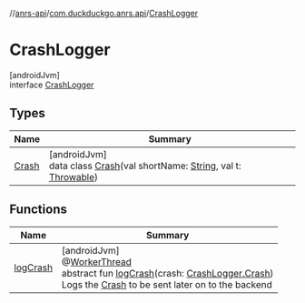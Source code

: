 //[anrs-api](../../../index.md)/[com.duckduckgo.anrs.api](../index.md)/[CrashLogger](index.md)

# CrashLogger

[androidJvm]\
interface [CrashLogger](index.md)

## Types

| Name | Summary |
|---|---|
| [Crash](-crash/index.md) | [androidJvm]<br>data class [Crash](-crash/index.md)(val shortName: [String](https://kotlinlang.org/api/latest/jvm/stdlib/kotlin/-string/index.html), val t: [Throwable](https://kotlinlang.org/api/latest/jvm/stdlib/kotlin/-throwable/index.html)) |

## Functions

| Name | Summary |
|---|---|
| [logCrash](log-crash.md) | [androidJvm]<br>@[WorkerThread](https://developer.android.com/reference/kotlin/androidx/annotation/WorkerThread.html)<br>abstract fun [logCrash](log-crash.md)(crash: [CrashLogger.Crash](-crash/index.md))<br>Logs the [Crash](-crash/index.md) to be sent later on to the backend |
